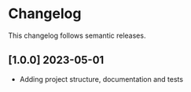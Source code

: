 # Changelog

This changelog follows semantic releases.

## [1.0.0] 2023-05-01

- Adding project structure, documentation and tests
